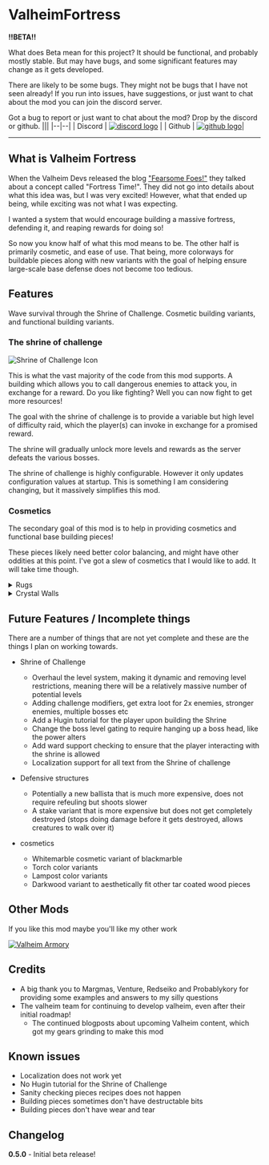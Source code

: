 ﻿# ValheimFortress
**!!BETA!!**

What does Beta mean for this project? It should be functional, and probably mostly stable. But may have bugs, and some significant features may change as it gets developed.

There are likely to be some bugs. They might not be bugs that I have not seen already!
If you run into issues, have suggestions, or just want to chat about the mod you can join the discord server.

Got a bug to report or just want to chat about the mod? Drop by the discord or github.
|||
|--|--|
| Discord | [![discord logo](https://i.imgur.com/uE6umQE.png)](https://discord.gg/Dmr9PQTy9m) |
| Github | [![github logo](https://i.imgur.com/lvbP5OF.png)](https://github.com/MidnightsFX/Valheim_Fortress)|
 

---
## What is Valheim Fortress
When the Valheim Devs released the blog ["Fearsome Foes!"](https://www.valheimgame.com/news/development-blog-fearsome-foes) they talked about a concept called "Fortress Time!".
They did not go into details about what this idea was, but I was very excited! However, what that ended up being, while exciting was not what I was expecting.

I wanted a system that would encourage building a massive fortress, defending it, and reaping rewards for doing so!

So now you know half of what this mod means to be. The other half is primarily cosmetic, and ease of use.
That being, more colorways for buildable pieces along with new variants with the goal of helping ensure large-scale base defense does not become too tedious.


## Features
Wave survival through the Shrine of Challenge. Cosmetic building variants, and functional building variants.

### The shrine of challenge

![Shrine of Challenge Icon](https://i.imgur.com/mEcWfTp.png)

This is what the vast majority of the code from this mod supports. A building which allows you to call dangerous enemies to attack you, in exchange for a reward.
Do you like fighting? Well you can now fight to get more resources!

The goal with the shrine of challenge is to provide a variable but high level of difficulty raid, which the player(s) can invoke in exchange for a promised reward.

The shrine will gradually unlock more levels and rewards as the server defeats the various bosses.

The shrine of challenge is highly configurable. However it only updates configuration values at startup. This is something I am considering changing, but it massively simplifies this mod.


### Cosmetics
The secondary goal of this mod is to help in providing cosmetics and functional base building pieces!

These pieces likely need better color balancing, and might have other oddities at this point. I've got a slew of cosmetics that I would like to add. It will take time though.

<details>
<summary>Rugs</summary>

|Name|Icon|
|--|--|
|Green Circle Rug| ![Green circle rug](https://i.imgur.com/59WStBA.png)|
|Red Circle Rug| ![Red circle rug](https://i.imgur.com/lpGMbPz.png)|
|Yellow Circle Rug| ![Yellow circle rug](https://i.imgur.com/BDuAfcO.png)|

</details>

<details>
<summary>Crystal Walls</summary>

|Name|Icon|
|--|--|
|Green Crystal wall| ![Green crystal wall](https://i.imgur.com/7uC5Td1.png)|
|Blue Crystal wall| ![Blue crystal wall](https://i.imgur.com/2XjuTHZ.png)|
|Red Crystal wall| ![Red crystal wall](https://i.imgur.com/ESTRoai.png)|
|Yellow Crystal wall| ![Yellow crystal wall](https://i.imgur.com/28FaMnE.png)|

</details>

## Future Features / Incomplete things
There are a number of things that are not yet complete and these are the things I plan on working towards.

* Shrine of Challenge
	* Overhaul the level system, making it dynamic and removing level restrictions, meaning there will be a relatively massive number of potential levels
	* Adding challenge modifiers, get extra loot for 2x enemies, stronger enemies, multiple bosses etc
	* Add a Hugin tutorial for the player upon building the Shrine
	* Change the boss level gating to require hanging up a boss head, like the power alters
	* Add ward support checking to ensure that the player interacting with the shrine is allowed
	* Localization support for all text from the Shrine of challenge

* Defensive structures
	* Potentially a new ballista that is much more expensive, does not require refeuling but shoots slower
	* A stake variant that is more expensive but does not get completely destroyed (stops doing damage before it gets destroyed, allows creatures to walk over it)

* cosmetics
	* Whitemarble cosmetic variant of blackmarble
	* Torch color variants
	* Lampost color variants
	* Darkwood variant to aesthetically fit other tar coated wood pieces

## Other Mods
If you like this mod maybe you'll like my other work

[![Valheim Armory](https://i.imgur.com/GofTtar.png)](https://valheim.thunderstore.io/package/MidnightMods/ValheimArmory/)

## Credits
- A big thank you to Margmas, Venture, Redseiko and Probablykory for providing some examples and answers to my silly questions
- The valheim team for continuing to develop valheim, even after their initial roadmap!
	- The continued blogposts about upcoming Valheim content, which got my gears grinding to make this mod

## Known issues
- Localization does not work yet
- No Hugin tutorial for the Shrine of Challenge
- Sanity checking pieces recipes does not happen
- Building pieces sometimes don't have destructable bits
- Building pieces don't have wear and tear

## Changelog

**0.5.0** - Initial beta release!
